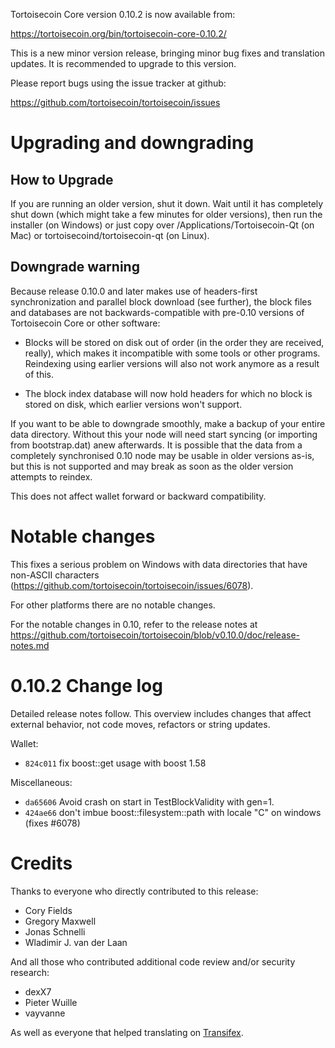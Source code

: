 Tortoisecoin Core version 0.10.2 is now available from:

  <https://tortoisecoin.org/bin/tortoisecoin-core-0.10.2/>

This is a new minor version release, bringing minor bug fixes and translation 
updates. It is recommended to upgrade to this version.

Please report bugs using the issue tracker at github:

  <https://github.com/tortoisecoin/tortoisecoin/issues>

Upgrading and downgrading
=========================

How to Upgrade
--------------

If you are running an older version, shut it down. Wait until it has completely
shut down (which might take a few minutes for older versions), then run the
installer (on Windows) or just copy over /Applications/Tortoisecoin-Qt (on Mac) or
tortoisecoind/tortoisecoin-qt (on Linux).

Downgrade warning
------------------

Because release 0.10.0 and later makes use of headers-first synchronization and
parallel block download (see further), the block files and databases are not
backwards-compatible with pre-0.10 versions of Tortoisecoin Core or other software:

* Blocks will be stored on disk out of order (in the order they are
received, really), which makes it incompatible with some tools or
other programs. Reindexing using earlier versions will also not work
anymore as a result of this.

* The block index database will now hold headers for which no block is
stored on disk, which earlier versions won't support.

If you want to be able to downgrade smoothly, make a backup of your entire data
directory. Without this your node will need start syncing (or importing from
bootstrap.dat) anew afterwards. It is possible that the data from a completely
synchronised 0.10 node may be usable in older versions as-is, but this is not
supported and may break as soon as the older version attempts to reindex.

This does not affect wallet forward or backward compatibility.

Notable changes
===============

This fixes a serious problem on Windows with data directories that have non-ASCII
characters (https://github.com/tortoisecoin/tortoisecoin/issues/6078).

For other platforms there are no notable changes.

For the notable changes in 0.10, refer to the release notes
at https://github.com/tortoisecoin/tortoisecoin/blob/v0.10.0/doc/release-notes.md

0.10.2 Change log
=================

Detailed release notes follow. This overview includes changes that affect external
behavior, not code moves, refactors or string updates.

Wallet:
- `824c011` fix boost::get usage with boost 1.58

Miscellaneous:
- `da65606` Avoid crash on start in TestBlockValidity with gen=1.
- `424ae66` don't imbue boost::filesystem::path with locale "C" on windows (fixes #6078)

Credits
=======

Thanks to everyone who directly contributed to this release:

- Cory Fields
- Gregory Maxwell
- Jonas Schnelli
- Wladimir J. van der Laan

And all those who contributed additional code review and/or security research:

- dexX7
- Pieter Wuille
- vayvanne

As well as everyone that helped translating on [Transifex](https://www.transifex.com/projects/p/tortoisecoin/).
